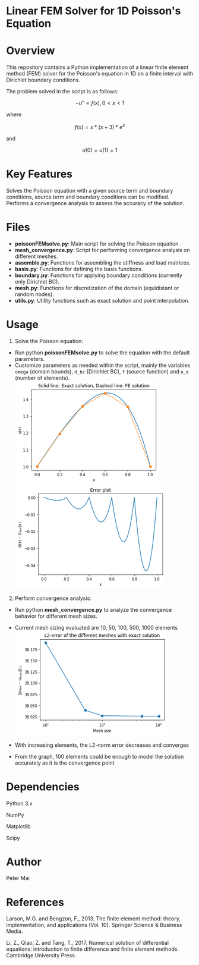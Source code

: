 Linear FEM Solver for 1D Poisson's Equation
==============
# Overview

This repository contains a Python implementation of a linear finite element method (FEM) solver for the Poisson's equation in 1D on a finite interval with Dirichlet boundary conditions.

The problem solved in the script is as follows:
```math
- u'' = f(x), 0<x<1
```
where
```math
f(x) =  x * ( x + 3 ) * e^ x
```
and 
```math
u(0) = u(1) = 1
```

# Key Features
Solves the Poisson equation with a given source term and boundary conditions, source term and boundary conditions can be modified.
Performs a convergence analysis to assess the accuracy of the solution.

# Files
* **poissonFEMsolve.py**: Main script for solving the Poisson equation.
* **mesh_convergence.py**: Script for performing convergence analysis on different meshes.
* **assemble.py**: Functions for assembling the stiffness and load matrices.
* **basis.py**: Functions for defining the basis functions.
* **boundary.py**: Functions for applying boundary conditions (currently only Dirichlet BC).
* **mesh.py**: Functions for discretization of the domain (equidistant or random nodes). 
* **utils.py**: Utility functions such as exact solution and point interpolation.

# Usage
1. Solve the Poisson equation:
* Run python **poissonFEMsolve.py** to solve the equation with the default parameters.
* Customize parameters as needed within the script, mainly the variables `omega` (domain bounds), `d_bc` (Dirichlet BC), `f` (source function) and `n_e` (number of elements).
![Solution of the FEM solver compared with the exact solution](/figures/fem_solution.png)
![Error of the FEM solver compared with the exact solution](/figures/fem_error.png)
2. Perform convergence analysis:
* Run python **mesh_convergence.py** to analyze the convergence behavior for different mesh sizes.
* Current mesh sizing evaluated are 10, 50, 100, 500, 1000 elements
![L2-error of the different meshes with exact solution](/figures/L2-error.png)

* With increasing elements, the L2-norm error decreases and converges
* From the graph, 100 elements could be enough to model the solution accurately as it is the convergence point
# Dependencies

Python 3.x

NumPy

Matplotlib

Scipy

# Author

Peter Mai


# References

Larson, M.G. and Bengzon, F., 2013. The finite element method: theory, implementation, and applications (Vol. 10). Springer Science & Business Media.

Li, Z., Qiao, Z. and Tang, T., 2017. Numerical solution of differential equations: introduction to finite difference and finite element methods. Cambridge University Press.